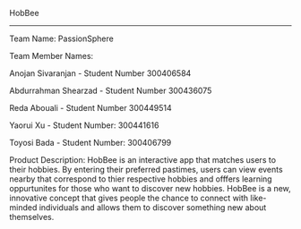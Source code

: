 HobBee
*****

Team Name: PassionSphere

Team Member Names:

Anojan Sivaranjan - Student Number 300406584

Abdurrahman Shearzad - Student Number 300436075

Reda Abouali - Student Number 300449514

Yaorui Xu - Student Number: 300441616

Toyosi Bada - Student Number: 300406799

Product Description: HobBee is an interactive app that matches users to their hobbies. By entering their preferred pastimes, users can view events nearby that correspond to thier respective hobbies and offfers learning oppurtunites for those who want to discover new hobbies. HobBee is a new, innovative concept that gives people the chance to connect with like-minded individuals and allows them to discover something new about themselves.
